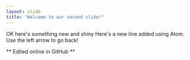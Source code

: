 ```yaml
---
layout: slide
title: "Welcome to our second slide!"
---
```

OK here's something new and shiny
Here's a new line added using Atom.
Use the left arrow to go back!

** Edited online in GitHub **
